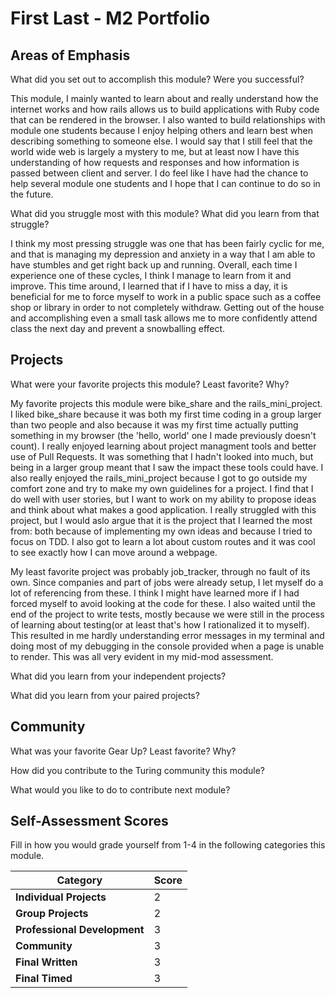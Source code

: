 # First Last - M2 Portfolio

## Areas of Emphasis

What did you set out to accomplish this module? Were you successful?

This module, I mainly wanted to learn about and really understand how the internet works and how rails allows us to build applications with Ruby code that can be rendered in the browser. I also wanted to build relationships with module one students because I enjoy helping others and learn best when describing something to someone else. I would say that I still feel that the world wide web is largely a mystery to me, but at least now I have this understanding of how requests and responses and how information is passed between client and server. I do feel like I have had the chance to help several module one students and I hope that I can continue to do so in the future.

What did you struggle most with this module? What did you learn from that struggle?

I think my most pressing struggle was one that has been fairly cyclic for me, and that is managing my depression and anxiety in a way that I am able to have stumbles and get right back up and running. Overall, each time I experience one of these cycles, I think I manage to learn from it and improve. This time around, I learned that if I have to miss a day, it is beneficial for me to force myself to work in a public space such as a coffee shop or library in order to not completely withdraw. Getting out of the house and accomplishing even a small task allows me to more confidently attend class the next day and prevent a snowballing effect.

## Projects

What were your favorite projects this module? Least favorite? Why?

My favorite projects this module were bike_share and the rails_mini_project. I liked bike_share because it was both my first time coding in a group larger than two people and also because it was my first time actually putting something in my browser (the 'hello, world' one I made previously doesn't count). I really enjoyed learning about project managment tools and better use of Pull Requests. It was something that I hadn't looked into much, but being in a larger group meant that I saw the impact these tools could have. I also really enjoyed the rails_mini_project because I got to go outside my comfort zone and try to make my own guidelines for a project. I find that I do well with user stories, but I want to work on my ability to propose ideas and think about what makes a good application. I really struggled with this project, but I would aslo argue that it is the project that I learned the most from: both because of implementing my own ideas and because I tried to focus on TDD. I also got to learn a lot about custom routes and it was cool to see exactly how I can move around a webpage.

My least favorite project was probably job_tracker, through no fault of its own. Since companies and part of jobs were already setup, I let myself do a lot of referencing from these. I think I might have learned more if I had forced myself to avoid looking at the code for these. I also waited until the end of the project to write tests, mostly because we were still in the process of learning about testing(or at least that's how I rationalized it to myself). This resulted in me hardly understanding error messages in my terminal and doing most of my debugging in the console provided when a page is unable to render. This was all very evident in my mid-mod assessment.

What did you learn from your independent projects?

What did you learn from your paired projects?

## Community

What was your favorite Gear Up? Least favorite? Why?

How did you contribute to the Turing community this module?

What would you like to do to contribute next module?

## Self-Assessment Scores

Fill in how you would grade yourself from 1-4 in the following categories this module.

| Category                     | Score |
| -----------------------------| ----- |
| **Individual Projects**      |   2   |
| **Group Projects**           |   2   |
| **Professional Development** |   3   |
| **Community**                |   3   |
| **Final Written**            |   3   |
| **Final Timed**              |   3   |
